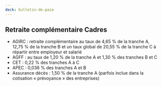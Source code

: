 ```yaml
---
deck: bulletin-de-paie
---
```


## Retraite complémentaire Cadres

* AGIRC : retraite complémentaire au taux de 4,65 % de la tranche A, 12,75 % de la tranche B et un taux global de 20,55 % de la tranche C à répartir entre employeur et salarié
* AGFF : au taux de 1,20 % de la tranche A et 1,30 % des tranches B et C
* CET : 0,22 % des tranches A à C
* APEC : 0,036 % des tranches A et B
* Assurance décès : 1,50 % de la tranche A <span class="info">(parfois inclue dans la cotisation « prévoyance » des entreprises)</span>
